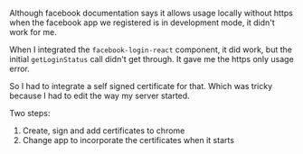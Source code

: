 Although facebook documentation says it allows usage locally without https when 
the facebook app we registered is in development mode, it didn't work for me.

When I integrated the `facebook-login-react` component, it did work, but the initial `getLoginStatus` call didn't 
get through. It gave me the https only usage error.

So I had to integrate a self signed certificate for that. Which was tricky because I had to edit the way my server
started.

Two steps:
1. Create, sign and add certificates to chrome
2. Change app to incorporate the certificates when it starts


 

